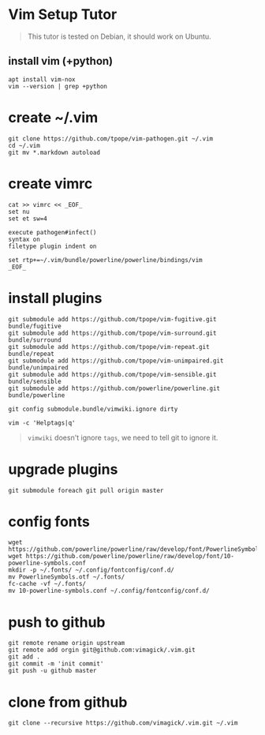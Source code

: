 Vim Setup Tutor
===============

> This tutor is tested on Debian, it should work on Ubuntu.

## install vim (+python)

    apt install vim-nox
    vim --version | grep +python

# create ~/.vim

    git clone https://github.com/tpope/vim-pathogen.git ~/.vim
    cd ~/.vim
    git mv *.markdown autoload

# create vimrc

    cat >> vimrc << _EOF_
    set nu
    set et sw=4

    execute pathogen#infect()
    syntax on
    filetype plugin indent on

    set rtp+=~/.vim/bundle/powerline/powerline/bindings/vim
    _EOF_

# install plugins

    git submodule add https://github.com/tpope/vim-fugitive.git bundle/fugitive
    git submodule add https://github.com/tpope/vim-surround.git bundle/surround
    git submodule add https://github.com/tpope/vim-repeat.git bundle/repeat
    git submodule add https://github.com/tpope/vim-unimpaired.git bundle/unimpaired
    git submodule add https://github.com/tpope/vim-sensible.git bundle/sensible
    git submodule add https://github.com/powerline/powerline.git bundle/powerline

    git config submodule.bundle/vimwiki.ignore dirty

    vim -c 'Helptags|q'

> `vimwiki` doesn't ignore `tags`, we need to tell git to ignore it.

# upgrade plugins

    git submodule foreach git pull origin master

# config fonts

    wget https://github.com/powerline/powerline/raw/develop/font/PowerlineSymbols.otf
    wget https://github.com/powerline/powerline/raw/develop/font/10-powerline-symbols.conf
    mkdir -p ~/.fonts/ ~/.config/fontconfig/conf.d/
    mv PowerlineSymbols.otf ~/.fonts/
    fc-cache -vf ~/.fonts/
    mv 10-powerline-symbols.conf ~/.config/fontconfig/conf.d/

# push to github

    git remote rename origin upstream
    git remote add orgin git@github.com:vimagick/.vim.git
    git add .
    git commit -m 'init commit'
    git push -u github master

# clone from github

    git clone --recursive https://github.com/vimagick/.vim.git ~/.vim

